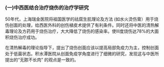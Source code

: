 ### (一)中西医结合治疗烧伤的治疗学研究



50年代，上海瑞金医院将祖国医学的祛腐生肌理论及方法 (如水火烫伤膏）用于烧伤创面的处理，给西医外科的创伤植皮术提供了有利条件。同时还将中医的清热解毒理论及方药用于烧伤治疗，大大降低了烧伤的感染率。使III度烧伤达78%的大面积烧伤治疗成功。

在清热解毒的理论指导下，提出了烧伤创面应该以提高局部免疫力为主，控制创面处于低菌状态。积水潭医院从创面免疫学角度进行了细微的研究，发现这与中医所提出的“无脓不长肉” 的观点是一致的。
